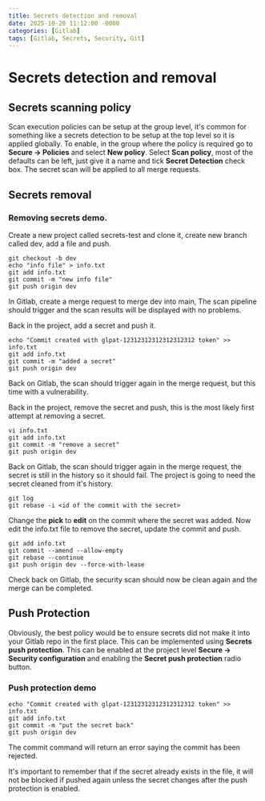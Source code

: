 ```yaml
---
title: Secrets detection and removal
date: 2025-10-20 11:12:00 -0000
categories: [Gitlab]
tags: [Gitlab, Secrets, Security, Git]
---
```


# Secrets detection and removal

## Secrets scanning policy

Scan execution policies can be setup at the group level, it's common for something like a secrets detection to be setup at the top level so it is applied globally. To enable, in the group where the policy is required go to **Secure -> Policies** and select **New policy**.
Select **Scan policy**, most of the defaults can be left, just give it a name and tick **Secret Detection** check box. 
The secret scan will be applied to all merge requests.


## Secrets removal

### Removing secrets demo.

Create a new project called secrets-test and clone it, create new branch called dev, add a file and push.

```
git checkout -b dev
echo "info file" > info.txt
git add info.txt
git commit -m "new info file"
git push origin dev
```

In Gitlab, create a merge request to merge dev into main, The scan pipeline should trigger and the scan results will be displayed with no problems. 

Back in the project, add a secret and push it.

```
echo "Commit created with glpat-12312312312312312312 token" >> info.txt
git add info.txt
git commit -m "added a secret"
git push origin dev
```

Back on Gitlab, the scan should trigger again in the merge request, but this time with a vulnerability. 

Back in the project, remove the secret and push, this is the most likely first attempt at removing a secret. 

```
vi info.txt
git add info.txt
git commit -m "remove a secret"
git push origin dev
```

Back on Gitlab, the scan should trigger again in the merge request, the secret is still in the history so it should fail. The project is going to need the secret cleaned from it's history.

```
git log
git rebase -i <id of the commit with the secret>
```

Change the **pick** to **edit** on the commit where the secret was added. Now edit the info.txt file to remove the secret, update the commit and push.

```
git add info.txt
git commit --amend --allow-empty
git rebase --continue
git push origin dev --force-with-lease
```

Check back on Gitlab, the security scan should now be clean again and the merge can be completed.

## Push Protection

Obviously, the best policy would be to ensure secrets did not make it into your Gitlab repo in the first place. This can be implemented using **Secrets push protection**. This can be enabled at the project level **Secure -> Security configuration** and enabling the **Secret push protection** radio button.

### Push protection demo

```
echo "Commit created with glpat-12312312312312312312 token" >> info.txt
git add info.txt
git commit -m "put the secret back"
git push origin dev
```

The commit command will return an error saying the commit has been rejected. 

It's important to remember that if the secret already exists in the file, it will not be blocked if pushed again unless the secret changes after the push protection is enabled. 